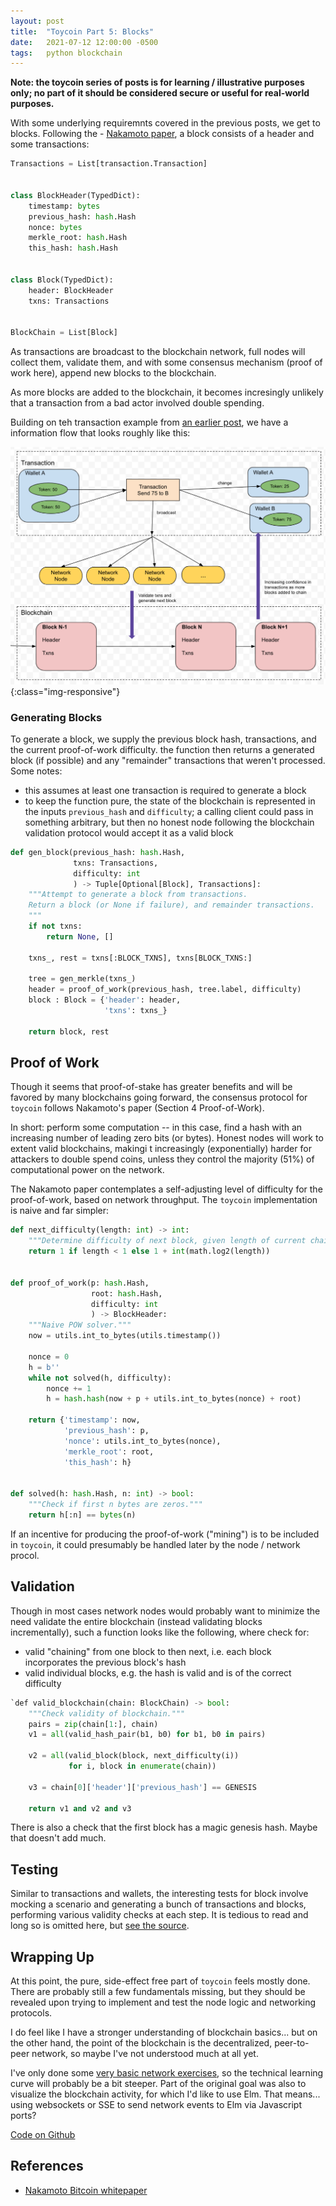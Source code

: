 ```yaml
---
layout: post
title:  "Toycoin Part 5: Blocks"
date:   2021-07-12 12:00:00 -0500
tags:   python blockchain
---
```



**Note: the toycoin series of posts is for learning / illustrative purposes only; no part of it should be considered secure or useful for real-world purposes.**

With some underlying requiremnts covered in the previous posts, we get to blocks. Following the - [Nakamoto paper](https://bitcoin.org/bitcoin.pdf), a block consists of a header and some transactions:

```python
Transactions = List[transaction.Transaction]


class BlockHeader(TypedDict):
    timestamp: bytes
    previous_hash: hash.Hash
    nonce: bytes
    merkle_root: hash.Hash
    this_hash: hash.Hash


class Block(TypedDict):
    header: BlockHeader
    txns: Transactions


BlockChain = List[Block]
```

As transactions are broadcast to the blockchain network, full nodes will collect them, validate them, and with some consensus mechanism (proof of work here), append new blocks to the blockchain.

As more blocks are added to the blockchain, it becomes incresingly unlikely that a transaction from a bad actor involved double spending.


Building on teh transaction example from [an earlier post](https://tkuriyama.github.io/crypto/2021/07/09/toycoin-part-3b-transactions-revised.html), we have a information flow that looks roughly like this:

![Transactions and Blocks](/assets/img/toycoin_txn_block.png){:class="img-responsive"}


### Generating Blocks

To generate a block, we supply the previous block hash, transactions, and the current proof-of-work difficulty. the function then returns a generated block (if possible) and any "remainder" transactions that weren't processed. Some notes:

- this assumes at least one transaction is required to generate a block
- to keep the function pure, the state of the blockchain is represented in the inputs `previous_hash` and `difficulty`; a calling client could pass in something arbitrary, but then no honest node following the blockchain validation protocol would accept it as a valid block

```python
def gen_block(previous_hash: hash.Hash,
              txns: Transactions,
              difficulty: int
              ) -> Tuple[Optional[Block], Transactions]:
    """Attempt to generate a block from transactions.
    Return a block (or None if failure), and remainder transactions.
    """
    if not txns:
        return None, []

    txns_, rest = txns[:BLOCK_TXNS], txns[BLOCK_TXNS:]

    tree = gen_merkle(txns_)
    header = proof_of_work(previous_hash, tree.label, difficulty)
    block : Block = {'header': header,
                     'txns': txns_}

    return block, rest
```

## Proof of Work

Though it seems that proof-of-stake has greater benefits and will be favored by many blockchains going forward, the consensus protocol for `toycoin` follows Nakamoto's  paper (Section 4 Proof-of-Work). 

In short: perform some computation -- in this case, find a hash with an increasing number of leading zero bits (or bytes). Honest nodes will work to extent valid blockchains, makingi t increasingly (exponentially) harder for attackers to double spend coins, unless they control the majority (51%) of computational power on the network. 

The Nakamoto paper contemplates a self-adjusting level of difficulty for the proof-of-work, based on network throughput. The `toycoin` implementation is naive and far simpler:

```python
def next_difficulty(length: int) -> int:
    """Determine difficulty of next block, given length of current chain."""
    return 1 if length < 1 else 1 + int(math.log2(length))


def proof_of_work(p: hash.Hash,
                  root: hash.Hash,
                  difficulty: int
                  ) -> BlockHeader:
    """Naive POW solver."""
    now = utils.int_to_bytes(utils.timestamp())

    nonce = 0
    h = b''
    while not solved(h, difficulty):
        nonce += 1
        h = hash.hash(now + p + utils.int_to_bytes(nonce) + root)

    return {'timestamp': now,
            'previous_hash': p,
            'nonce': utils.int_to_bytes(nonce),
            'merkle_root': root,
            'this_hash': h}


def solved(h: hash.Hash, n: int) -> bool:
    """Check if first n bytes are zeros."""
    return h[:n] == bytes(n)
```

If an incentive for producing the proof-of-work ("mining") is to be included in `toycoin`, it could presumably be handled later by the node / network procol.


## Validation

Though in most cases network nodes would probably want to minimize the need validate the entire blockchain (instead validating blocks incrementally), such a function looks like the following, where check for:

- valid "chaining" from one block to then next, i.e. each block incorporates the previous block's hash
- valid individual blocks, e.g. the hash is valid and is of the correct difficulty


```python
`def valid_blockchain(chain: BlockChain) -> bool:
    """Check validity of blockchain."""
    pairs = zip(chain[1:], chain)
    v1 = all(valid_hash_pair(b1, b0) for b1, b0 in pairs)

    v2 = all(valid_block(block, next_difficulty(i))
             for i, block in enumerate(chain))

    v3 = chain[0]['header']['previous_hash'] == GENESIS

    return v1 and v2 and v3
```

There is also a check that the first block has a magic genesis hash. Maybe that doesn't add much.



## Testing

Similar to transactions and wallets, the interesting tests for block involve mocking a scenario and generating a bunch of transactions and blocks, performing various validity checks at each step. It is tedious to read and long so is omitted here, but [see the source](https://github.com/tkuriyama/toycoin/blob/master/blockchain/tests/test_block.py).

## Wrapping Up

At this point, the pure, side-effect free part of `toycoin` feels mostly done. There are probably still a few fundamentals missing, but they should be revealed upon trying to implement and test the node logic and networking protocols.

I do feel like I have a stronger understanding of blockchain basics... but on the other hand, the point of the blockchain is the decentralized, peer-to-peer network, so maybe I've not understood much at all yet.

I've only done some [very basic network exercises](https://github.com/tkuriyama/toyserver), so the technical learning curve will probably be a bit steeper. Part of the original goal was also to visualize the blockchain activity, for which I'd like to use Elm. That means... using websockets or SSE to send network events to Elm via Javascript ports?


[Code on Github](https://github.com/tkuriyama/toycoin/tree/master/blockchain/toycoin)


## References

- [Nakamoto Bitcoin whitepaper](https://bitcoin.org/bitcoin.pdf)

